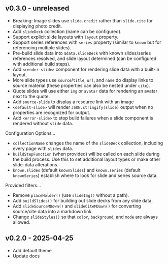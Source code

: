 ## v0.3.0 - unreleased

- Breaking: Image slides use `slide.credit` rather than `slide.cite`
  for displaying photo credit.
- Add `slideDeck` collection (name can be configured).
- Support explicit slide layouts with `layout` property.
- Support series references with `series` property
  (similar to `known` but for referencing multiple slides).
- Pre-build slide data into `$data.slideDeck`
  with known slides/series references resolved,
  and slide layout determined
  (can be configured with additional build steps).
- Add `<render-slide>` component for rendering slide data
  with a built-in layout.
- More slide types use `source`/`title`, `url`, and `name`
  do display links to source material
  (these properties can also be nested under `cite`).
- Quote slides will use either `img` or `avatar` data
  for rendering an avatar next to the quote.
- Add `source-slide` to display a resource link with an image
- `<default-slide>` will render `JSON.stringify(slide)` output
  when no properties are recognized for output.
- Add `<error-slide>` to stop build failures
  when a slide component is rendered without `slide` data.

Configuration Options…

- `collectionName` changes the name of the `slideDeck` collection,
  including every page with `slides` data.
- `buildStepFunction` (when provided)
  will be called on each slide during the build process.
  Use this to set additional layout types
  or make other slide-data alterations.
- `known.slides` (default `knownSlides`)
  and `known.series` (default `knownSeries`)
  establish where to look for slide and series source data.

Provided filters…

- Remove `placeHolder()` (use `slideImg()` without a path).
- Add `buildSlides()` for building out slide decks from any slide data.
- Add `slideSourceMDown()` and `slideCiteMDown()`
  for converting source/cite data into a markdown link.
- Change `slideStyles()` so that `color`, `background`, and `mode`
  are always allowed.

## v0.2.0 - 2025-04-25

- Add default theme
- Update docs

